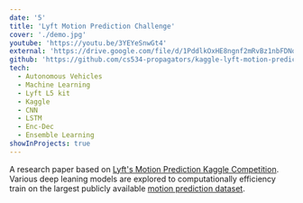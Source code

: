 ```yaml
---
date: '5'
title: 'Lyft Motion Prediction Challenge'
cover: './demo.jpg'
youtube: 'https://youtu.be/3YEYeSnwGt4'
external: 'https://drive.google.com/file/d/1PddlkOxHE8ngnf2mRvBz1nbFDNou2SUj/view?usp=sharing'
github: 'https://github.com/cs534-propagators/kaggle-lyft-motion-prediction'
tech:
  - Autonomous Vehicles
  - Machine Learning
  - Lyft L5 kit
  - Kaggle
  - CNN
  - LSTM
  - Enc-Dec
  - Ensemble Learning
showInProjects: true
---
```


A research paper based on [Lyft's Motion Prediction Kaggle Competition](https://www.kaggle.com/c/lyft-motion-prediction-autonomous-vehicles/overview). Various deep leaning models are explored to computationally efficiency train on the largest publicly available [motion prediction dataset](https://self-driving.lyft.com/level5/data/).
